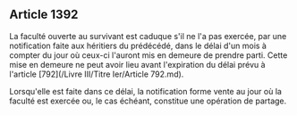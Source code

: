Article 1392
----
La faculté ouverte au survivant est caduque s'il ne l'a pas exercée, par une
notification faite aux héritiers du prédécédé, dans le délai d'un mois à compter
du jour où ceux-ci l'auront mis en demeure de prendre parti. Cette mise en
demeure ne peut avoir lieu avant l'expiration du délai prévu à l'article [792](/Livre III/Titre Ier/Article 792.md).

Lorsqu'elle est faite dans ce délai, la notification forme vente au jour où la
faculté est exercée ou, le cas échéant, constitue une opération de partage.
